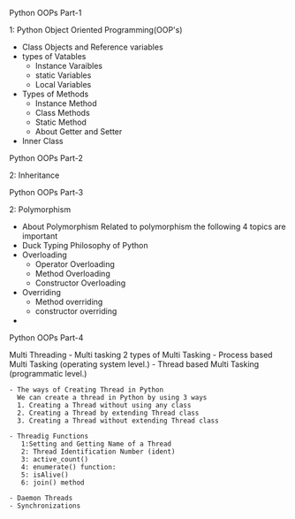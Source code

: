 
<!-- Detailed Explanation  -->
Python OOPs Part-1

1: Python Object Oriented Programming(OOP's)
  - Class Objects and Reference variables
  - types of Vatables
    - Instance Varaibles
    - static Variables
    - Local Variables
  - Types of Methods
    - Instance Method
    - Class Methods
    - Static Method
    - About Getter and Setter
  - Inner Class

Python OOPs Part-2

2: Inheritance

Python OOPs Part-3

2: Polymorphism
  - About Polymorphism
  Related to polymorphism the following 4 topics are important
  - Duck Typing Philosophy of Python
  - Overloading
     - Operator Overloading
     - Method Overloading
     - Constructor Overloading  
  - Overriding
     - Method overriding
     - constructor overriding
  - 

Python OOPs Part-4
  

Multi Threading
    - Multi tasking
      2 types of Multi Tasking
      - Process based Multi Tasking (operating system level.)
      - Thread based Multi Tasking (programmatic level.)
      
    - The ways of Creating Thread in Python
      We can create a thread in Python by using 3 ways
      1. Creating a Thread without using any class
      2. Creating a Thread by extending Thread class
      3. Creating a Thread without extending Thread class

    - Threadig Functions
       1:Setting and Getting Name of a Thread
       2: Thread Identification Number (ident)
       3: active_count()
       4: enumerate() function:
       5: isAlive()
       6: join() method
    
    - Daemon Threads
    - Synchronizations
  
    
